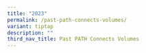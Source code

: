 ```yaml
---
title: "2023"
permalink: /past-path-connects-volumes/
variant: tiptap
description: ""
third_nav_title: Past PATH Connects Volumes
---
```

